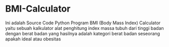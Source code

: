 # BMI-Calculator
Ini adalah Source Code Python Program BMI  (Body Mass Index) Calculator yaitu sebuah kalkulator alat  penghitung index massa tubuh dari tinggi badan dengan berat badan yang hasilnya adalah  kategori berat badan seseorang apakah ideal atau obesitas
